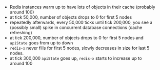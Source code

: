 - Redis instances warm up to have lots of objects in their cache (probably around 100)
- at tick 50,000, number of objects drops to 0 for first 5 nodes
- repeatedly afterwards, every 50,000 ticks until tick 200,000, you see a (possibly small) spike in concurrent database connections (cache refreshing)
- at tick 200,000, number of objects drops to 0 for first 5 nodes and `apiState` goes from up to down
- `redis-x` never fills for first 5 nodes, slowly decreases in size for last 5 nodes.
- at tick 300,000 `apiState` goes up, `redis-x` starts to increase up to around 100
